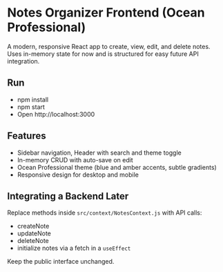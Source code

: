 # Notes Organizer Frontend (Ocean Professional)

A modern, responsive React app to create, view, edit, and delete notes. Uses in-memory state for now and is structured for easy future API integration.

## Run

- npm install
- npm start
- Open http://localhost:3000

## Features

- Sidebar navigation, Header with search and theme toggle
- In-memory CRUD with auto-save on edit
- Ocean Professional theme (blue and amber accents, subtle gradients)
- Responsive design for desktop and mobile

## Integrating a Backend Later

Replace methods inside `src/context/NotesContext.js` with API calls:
- createNote
- updateNote
- deleteNote
- initialize notes via a fetch in a `useEffect`

Keep the public interface unchanged.
